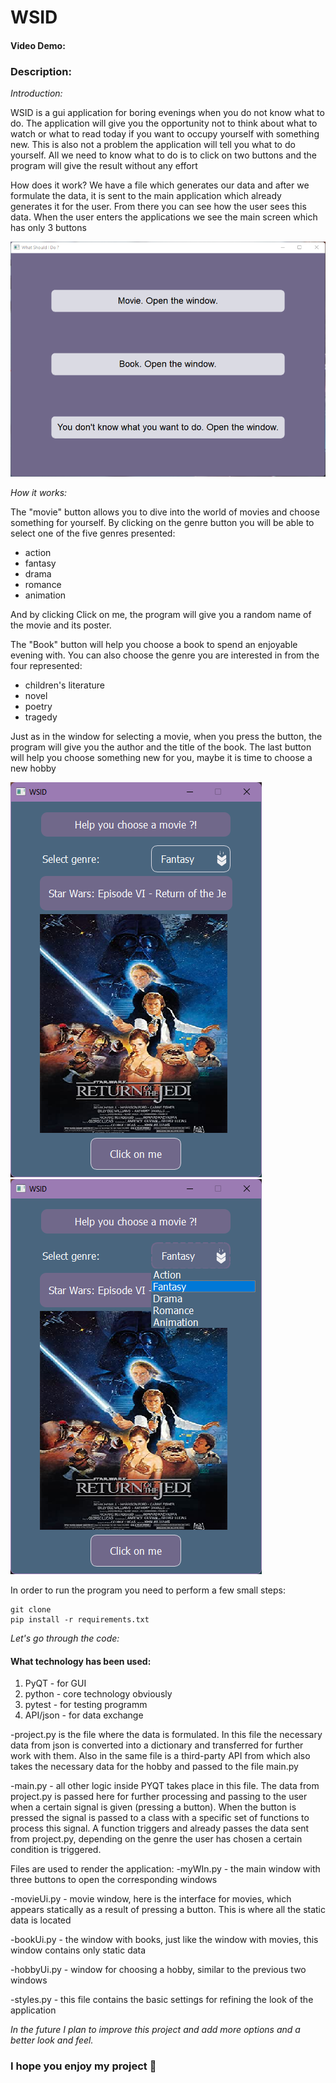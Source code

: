 # WSID
#### Video Demo:  <URL HERE>
### Description:

*Introduction:*

WSID is a gui application for boring evenings when you do not know what to do. The application will give you the opportunity not to think about what to watch or what to read today if you want to occupy yourself with something new. This is also not a problem the application will tell you what to do yourself. All we need to know what to do is to click on two buttons and the program will give the result without any effort 

How does it work?
We have a file which generates our data and after we formulate the data, it is sent to the main application which already generates it for the user. From there you can see how the user sees this data.
When the user enters the applications we see the main screen which has only 3 buttons

![](main.png)

*How it works:*

The "movie" button allows you to dive into the world of movies and choose something for yourself. By clicking on the genre button you will be able to select one of the five genres presented:

- action
- fantasy 
- drama
- romance
- animation
 
And by clicking Click on me, the program will give you a random name of the movie and its poster.

The "Book" button will help you choose a book to spend an enjoyable evening with. You can also choose the genre you are interested in from the four represented:

- children's literature
- novel
- poetry
- tragedy

Just as in the window for selecting a movie, when you press the button, the program will give you the author and the title of the book.
The last button will help you choose something new for you, maybe it is time to choose a new hobby


![](movie.png)
![](movie_genre.png)

In order to run the program you need to perform a few small steps:
```
git clone 
pip install -r requirements.txt
```
*Let's go through the code:*

#### What technology has been used:

1. PyQT - for GUI
2. python - core technology obviously
3. pytest - for testing programm
4. API/json - for data exchange

-project.py is the file where the data is formulated. In this file the necessary data from json is converted into a dictionary and transferred for further work with them. Also in the same file is a third-party API from which also takes the necessary data for the hobby and passed to the file main.py

-main.py - all other logic inside PYQT takes place in this file. The data from project.py is passed here for further processing and passing to the user when a certain signal is given (pressing a button). When the button is pressed the signal is passed to a class with a specific set of functions to process this signal. A function triggers and already passes the data sent from project.py, depending on the genre the user has chosen a certain condition is triggered.

Files are used to render the application:
-myWIn.py - the main window with three buttons to open the corresponding windows

-movieUi.py - movie window, here is the interface for movies, which appears statically as a result of pressing a button. This is where all the static data is located

-bookUi.py - the window with books, just like the window with movies, this window contains only static data

-hobbyUi.py - window for choosing a hobby, similar to the previous two windows

-styles.py - this file contains the basic settings for refining the look of the application

*In the future I plan to improve this project and add more options and a better look and feel.*

### I hope you enjoy my project 🙂
